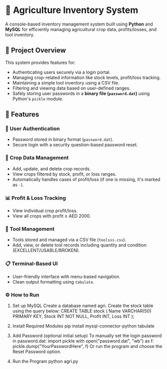 # 🌾 Agriculture Inventory System

A console-based inventory management system built using **Python** and **MySQL** for efficiently managing agricultural crop data, profits/losses, and tool inventory.

## 📌 Project Overview

This system provides features for:
- Authenticating users securely via a login portal.
- Managing crop-related information like stock levels, profit/loss tracking.
- Maintaining a simple tool inventory using a CSV file.
- Filtering and viewing data based on user-defined ranges.
- Safely storing user passwords in a **binary file (`password.dat`)** using Python's `pickle` module.

## 🔧 Features

### 🔐 User Authentication
- Password stored in binary format (`password.dat`).
- Secure login with a security question-based password reset.

### 🌱 Crop Data Management
- Add, update, and delete crop records.
- View crops filtered by stock, profit, or loss ranges.
- Automatically handles cases of profit/loss (if one is missing, it's marked as `-`).

### 📊 Profit & Loss Tracking
- View individual crop profit/loss.
- View all crops with profit ≥ AED 2000.

### 🧰 Tool Management
- Tools stored and managed via a CSV file (`toolsss.csv`).
- Add, view, or delete tool records including quantity and condition (EXCELLENT/USABLE/BROKEN).

### 📋 Terminal-Based UI
- User-friendly interface with menu-based navigation.
- Clean output formatting using `tabulate`.

### ⚙️ How to Run

1. Set up MySQL
Create a database named agri.
Create the stock table using the query below:
CREATE TABLE stock (
    Name VARCHAR(50) PRIMARY KEY,
    Stock INT NOT NULL,
    Profit INT,
    Loss INT
);

2. Install Required Modules
pip install mysql-connector-python tabulate

3. Add Password (optional initial setup)
To manually set the login password in password.dat:
import pickle
with open("password.dat", "wb") as f:
    pickle.dump("YourPasswordHere", f)
Or run the program and choose the Reset Password option.

4. Run the Program
python agri.py
